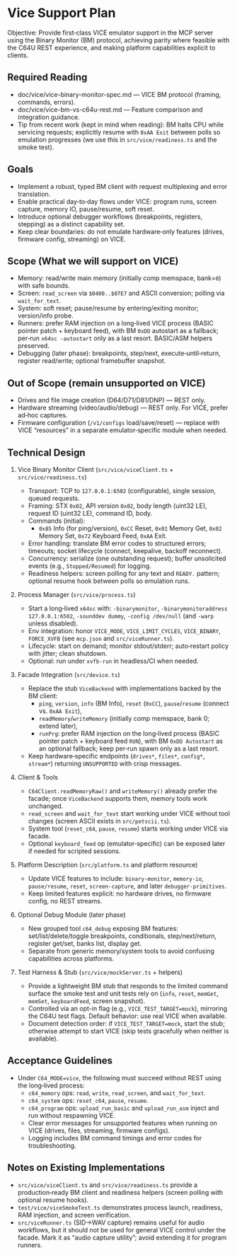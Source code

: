 # Vice Support Plan

Objective: Provide first‑class VICE emulator support in the MCP server using the Binary Monitor (BM) protocol, achieving parity where feasible with the C64U REST experience, and making platform capabilities explicit to clients.

## Required Reading

- doc/vice/vice-binary-monitor-spec.md — VICE BM protocol (framing, commands, errors).
- doc/vice/vice-bm-vs-c64u-rest.md — Feature comparison and integration guidance.
- Tip from recent work (kept in mind when reading): BM halts CPU while servicing requests; explicitly resume with `0xAA Exit` between polls so emulation progresses (we use this in `src/vice/readiness.ts` and the smoke test).

## Goals

- Implement a robust, typed BM client with request multiplexing and error translation.
- Enable practical day‑to‑day flows under VICE: program runs, screen capture, memory IO, pause/resume, soft reset.
- Introduce optional debugger workflows (breakpoints, registers, stepping) as a distinct capability set.
- Keep clear boundaries: do not emulate hardware‑only features (drives, firmware config, streaming) on VICE.

## Scope (What we will support on VICE)

- Memory: read/write main memory (initially comp memspace, bank=`0`) with safe bounds.
- Screen: `read_screen` via `$0400..$07E7` and ASCII conversion; polling via `wait_for_text`.
- System: soft reset; pause/resume by entering/exiting monitor; version/info probe.
- Runners: prefer RAM injection on a long‑lived VICE process (BASIC pointer patch + keyboard feed), with BM `0xDD` autostart as a fallback; per‑run `x64sc -autostart` only as a last resort. BASIC/ASM helpers preserved.
- Debugging (later phase): breakpoints, step/next, execute‑until‑return, register read/write; optional framebuffer snapshot.

## Out of Scope (remain unsupported on VICE)

- Drives and file image creation (D64/D71/D81/DNP) — REST only.
- Hardware streaming (video/audio/debug) — REST only. For VICE, prefer ad‑hoc captures.
- Firmware configuration (`/v1/configs` load/save/reset) — replace with VICE “resources” in a separate emulator‑specific module when needed.

## Technical Design

1) Vice Binary Monitor Client (`src/vice/viceClient.ts` + `src/vice/readiness.ts`)
   - Transport: TCP to `127.0.0.1:6502` (configurable), single session, queued requests.
   - Framing: STX `0x02`, API version `0x02`, body length (uint32 LE), request ID (uint32 LE), command ID, body.
   - Commands (initial):
     - `0x85` Info (for ping/version), `0xCC` Reset, `0x01` Memory Get, `0x02` Memory Set, `0x72` Keyboard Feed, `0xAA` Exit.
   - Error handling: translate BM error codes to structured errors; timeouts; socket lifecycle (connect, keepalive, backoff reconnect).
   - Concurrency: serialize (one outstanding request); buffer unsolicited events (e.g., `Stopped/Resumed`) for logging.
   - Readiness helpers: screen polling for any text and `READY.` pattern; optional resume hook between polls so emulation runs.

2) Process Manager (`src/vice/process.ts`)
   - Start a long‑lived `x64sc` with: `-binarymonitor`, `-binarymonitoraddress 127.0.0.1:6502`, `-sounddev dummy`, `-config /dev/null` (and `-warp` unless disabled).
   - Env integration: honor `VICE_MODE`, `VICE_LIMIT_CYCLES`, `VICE_BINARY`, `FORCE_XVFB` (see `mcp.json` and `src/viceRunner.ts`).
   - Lifecycle: start on demand; monitor stdout/stderr; auto‑restart policy with jitter; clean shutdown.
   - Optional: run under `xvfb-run` in headless/CI when needed.

3) Facade Integration (`src/device.ts`)
   - Replace the stub `ViceBackend` with implementations backed by the BM client:
     - `ping`, `version`, `info` (BM Info), `reset` (`0xCC`), `pause`/`resume` (connect vs. `0xAA Exit`),
     - `readMemory`/`writeMemory` (initially comp memspace, bank 0; extend later),
     - `runPrg`: prefer RAM injection on the long‑lived process (BASIC pointer patch + keyboard feed `RUN`), with BM `0xDD Autostart` as an optional fallback; keep per‑run spawn only as a last resort.
   - Keep hardware‑specific endpoints (`drives*`, `files*`, `config*`, `stream*`) returning `UNSUPPORTED` with crisp messages.

4) Client & Tools
   - `C64Client.readMemoryRaw()` and `writeMemory()` already prefer the facade; once `ViceBackend` supports them, memory tools work unchanged.
   - `read_screen` and `wait_for_text` start working under VICE without tool changes (screen ASCII exists in `src/petscii.ts`).
   - System tool (`reset_c64`, `pause`, `resume`) starts working under VICE via facade.
   - Optional `keyboard_feed` op (emulator‑specific) can be exposed later if needed for scripted sessions.

5) Platform Description (`src/platform.ts` and platform resource)
   - Update VICE features to include: `binary-monitor`, `memory-io`, `pause/resume`, `reset`, `screen-capture`, and later `debugger-primitives`.
   - Keep limited features explicit: no hardware drives, no firmware config, no REST streams.

6) Optional Debug Module (later phase)
   - New grouped tool `c64_debug` exposing BM features: set/list/delete/toggle breakpoints, conditionals, step/next/return, register get/set, banks list, display get.
   - Separate from generic memory/system tools to avoid confusing capabilities across platforms.

7) Test Harness & Stub (`src/vice/mockServer.ts` + helpers)
   - Provide a lightweight BM stub that responds to the limited command surface the smoke test and unit tests rely on (`info`, `reset`, `memGet`, `memSet`, `keyboardFeed`, screen snapshot).
   - Controlled via an opt-in flag (e.g., `VICE_TEST_TARGET=mock`), mirroring the C64U test flags. Default behavior: use real VICE when available.
   - Document detection order: if `VICE_TEST_TARGET=mock`, start the stub; otherwise attempt to start VICE (skip tests gracefully when neither is available).

## Acceptance Guidelines

- Under `C64_MODE=vice`, the following must succeed without REST using the long‑lived process:
  - `c64_memory` ops: `read`, `write`, `read_screen`, and `wait_for_text`.
  - `c64_system` ops: `reset_c64`, `pause`, `resume`.
  - `c64_program` ops: `upload_run_basic` and `upload_run_asm` inject and run without respawning VICE.
  - Clear error messages for unsupported features when running on VICE (drives, files, streaming, firmware configs).
  - Logging includes BM command timings and error codes for troubleshooting.

## Notes on Existing Implementations

- `src/vice/viceClient.ts` and `src/vice/readiness.ts` provide a production‑ready BM client and readiness helpers (screen polling with optional resume hooks).
- `test/vice/viceSmokeTest.ts` demonstrates process launch, readiness, RAM injection, and screen verification.
- `src/viceRunner.ts` (SID→WAV capture) remains useful for audio workflows, but it should not be used for general VICE control under the facade. Mark it as “audio capture utility”; avoid extending it for program runners.
